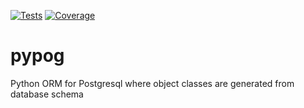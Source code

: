 [![Tests](https://github.com/sapetnioc/public_reports/pypog,main/tests.svg)](https://htmlpreview.github.io/?hhttps://github.com/sapetnioc/public_reports/pypog,main/tests.html)
[![Coverage](https://github.com/sapetnioc/public_reports/pypog,main/coverage.svg)](https://htmlpreview.github.io/?https://github.com/sapetnioc/public_reports/pypog,main/coverage/index.html)
# pypog
Python ORM for Postgresql where object classes are generated from database schema
